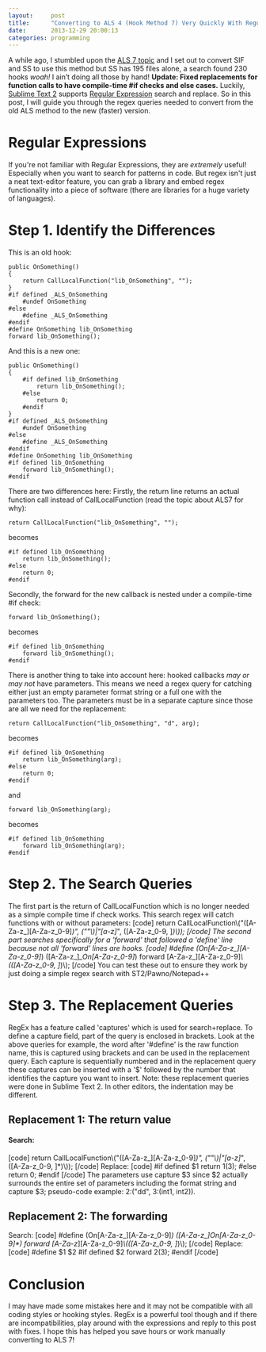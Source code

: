 ```yaml
---
layout:     post
title:      "Converting to ALS 4 (Hook Method 7) Very Quickly With Regular Expressions"
date:       2013-12-29 20:00:13
categories: programming
---
```

A while ago, I stumbled upon the [ALS 7 topic](http://forum.sa-mp.com/showthread.php?t=441293) and I set out to convert SIF and SS to use this method but SS has 195 files alone, a search found 230 hooks _woah!_ I ain’t doing all those by hand! **Update: Fixed replacements for function calls to have compile-time #if checks and else cases.** Luckily, [Sublime Text 2](http://www.sublimetext.com/2) supports [Regular Expression](http://www.regular-expressions.info/) search and replace. So in this post, I will guide you through the regex queries needed to convert from the old ALS method to the new (faster) version. 

# Regular Expressions

If you're not familiar with Regular Expressions, they are _extremely_ useful! Especially when you want to search for patterns in code. But regex isn't just a neat text-editor feature, you can grab a library and embed regex functionality into a piece of software (there are libraries for a huge variety of languages). 

# Step 1. Identify the Differences

This is an old hook: 
    
    
    public OnSomething()
    {
    	return CallLocalFunction("lib_OnSomething", "");
    }
    #if defined _ALS_OnSomething
    	#undef OnSomething
    #else
    	#define _ALS_OnSomething
    #endif
    #define OnSomething lib_OnSomething
    forward lib_OnSomething();
    

And this is a new one: 
    
    
    public OnSomething()
    {
    	#if defined lib_OnSomething
    		return lib_OnSomething();
    	#else
    		return 0;
    	#endif
    }
    #if defined _ALS_OnSomething
    	#undef OnSomething
    #else
    	#define _ALS_OnSomething
    #endif
    #define OnSomething lib_OnSomething
    #if defined lib_OnSomething
    	forward lib_OnSomething();
    #endif
    

There are two differences here: Firstly, the return line returns an actual function call instead of CallLocalFunction (read the topic about ALS7 for why): 
    
    
    return CallLocalFunction("lib_OnSomething", "");
    

becomes 
    
    
    #if defined lib_OnSomething
    	return lib_OnSomething();
    #else
    	return 0;
    #endif
    

Secondly, the forward for the new callback is nested under a compile-time #if check: 
    
    
    forward lib_OnSomething();
    

becomes 
    
    
    #if defined lib_OnSomething
    	forward lib_OnSomething();
    #endif
    

There is another thing to take into account here: hooked callbacks _may or may not_ have parameters. This means we need a regex query for catching either just an empty parameter format string or a full one with the parameters too. The parameters must be in a separate capture since those are all we need for the replacement: 
    
    
    return CallLocalFunction("lib_OnSomething", "d", arg);
    

becomes 
    
    
    #if defined lib_OnSomething
    	return lib_OnSomething(arg);
    #else
    	return 0;
    #endif
    

and 
    
    
    forward lib_OnSomething(arg);
    

becomes 
    
    
    #if defined lib_OnSomething
    	forward lib_OnSomething(arg);
    #endif
    

# Step 2. The Search Queries

The first part is the return of CallLocalFunction which is no longer needed as a simple compile time if check works. This search regex will catch functions with or without parameters: [code] return CallLocalFunction\\("([A-Za-z_][A-Za-z_0-9]*)", (""\\)|"[a-z]*", ([A-Za-z_0-9\, ]*)\\)); [/code] The second part searches specifically for a 'forward' that followed a 'define' line because not all 'forward' lines are hooks. [code] #define (On[A-Za-z_][A-Za-z_0-9]*) ([A-Za-z_]*_On[A-Za-z_0-9]*) forward [A-Za-z_][A-Za-z_0-9]*\\(([A-Za-z_0-9\, ]*)\\); [/code] You can test these out to ensure they work by just doing a simple regex search with ST2/Pawno/Notepad++ 

# Step 3. The Replacement Queries

RegEx has a feature called 'captures' which is used for search+replace. To define a capture field, part of the query is enclosed in brackets. Look at the above queries for example, the word after '#define' is the raw function name, this is captured using brackets and can be used in the replacement query. Each capture is sequentially numbered and in the replacement query these captures can be inserted with a '$' followed by the number that identifies the capture you want to insert. Note: these replacement queries were done in Sublime Text 2. In other editors, the indentation may be different. 

## Replacement 1: The return value

#### Search:

[code] return CallLocalFunction\\("([A-Za-z_][A-Za-z_0-9]*)", (""\\)|"[a-z]*", ([A-Za-z_0-9\, ]*)\\)); [/code] Replace: [code] #if defined $1 return $1($3); #else return 0; #endif [/code] The parameters use capture $3 since $2 actually surrounds the entire set of parameters including the format string and capture $3; pseudo-code example: 2:("dd", 3:(int1, int2)). 

## Replacement 2: The forwarding

Search: [code] #define (On[A-Za-z_][A-Za-z_0-9]*) ([A-Za-z_]*_On[A-Za-z_0-9]*) forward [A-Za-z_][A-Za-z_0-9]*\\(([A-Za-z_0-9\, ]*)\\); [/code] Replace: [code] #define $1 $2 #if defined $2 forward $2($3); #endif [/code] 

# Conclusion

I may have made some mistakes here and it may not be compatible with all coding styles or hooking styles. RegEx is a powerful tool though and if there are incompatibilities, play around with the expressions and reply to this post with fixes. I hope this has helped you save hours or work manually converting to ALS 7!
